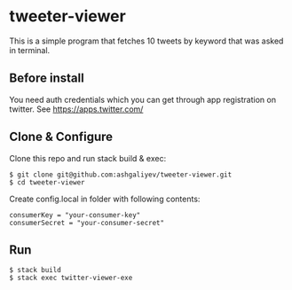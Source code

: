 # tweeter-viewer
This is a simple program that fetches 10 tweets by keyword that was asked in terminal.

## Before install
You need auth credentials which you can get through app registration on twitter. See https://apps.twitter.com/ 

## Clone & Configure
Clone this repo and run stack build & exec:

```
$ git clone git@github.com:ashgaliyev/tweeter-viewer.git
$ cd tweeter-viewer
```

Create config.local in folder with following contents:

```
consumerKey = "your-consumer-key"
consumerSecret = "your-consumer-secret"
```

## Run

```
$ stack build
$ stack exec twitter-viewer-exe
```
